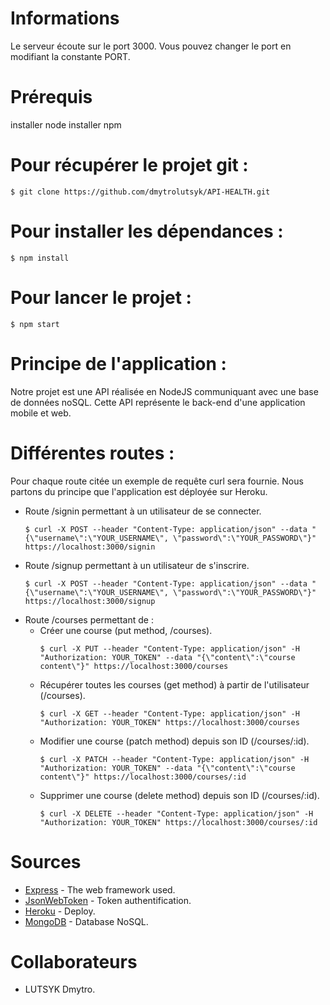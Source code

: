 # Informations

Le serveur écoute sur le port 3000. Vous pouvez changer le port en modifiant la constante PORT.

# Prérequis

installer node
installer npm

# Pour récupérer le projet git : 
```
$ git clone https://github.com/dmytrolutsyk/API-HEALTH.git
```

# Pour installer les dépendances :
```
$ npm install
```

# Pour lancer le projet :
```
$ npm start
```

# Principe de l'application :

Notre projet est une API réalisée en NodeJS communiquant avec une base de données noSQL. Cette API représente le back-end d'une application mobile et web.

# Différentes routes :

Pour chaque route citée un exemple de requête curl sera fournie. Nous partons du principe que l'application est déployée sur Heroku.

* Route /signin permettant à un utilisateur de se connecter.
	```
	$ curl -X POST --header "Content-Type: application/json" --data "{\"username\":\"YOUR_USERNAME\", \"password\":\"YOUR_PASSWORD\"}" https://localhost:3000/signin
	```
* Route /signup permettant à un utilisateur de s'inscrire.
	```
	$ curl -X POST --header "Content-Type: application/json" --data "{\"username\":\"YOUR_USERNAME\", \"password\":\"YOUR_PASSWORD\"}" https://localhost:3000/signup
	```
* Route /courses permettant de :
	* Créer une course (put method, /courses).
		```
		$ curl -X PUT --header "Content-Type: application/json" -H "Authorization: YOUR_TOKEN" --data "{\"content\":\"course content\"}" https://localhost:3000/courses
		```
	* Récupérer toutes les courses (get method) à partir de l'utilisateur (/courses).
		```
		$ curl -X GET --header "Content-Type: application/json" -H "Authorization: YOUR_TOKEN" https://localhost:3000/courses
		```
	* Modifier une course (patch method) depuis son ID (/courses/:id).
		```
		$ curl -X PATCH --header "Content-Type: application/json" -H "Authorization: YOUR_TOKEN" --data "{\"content\":\"course content\"}" https://localhost:3000/courses/:id
		```
	* Supprimer une course (delete method) depuis son ID (/courses/:id).
		```
		$ curl -X DELETE --header "Content-Type: application/json" -H "Authorization: YOUR_TOKEN" https://localhost:3000/courses/:id
		```

# Sources

* [Express](https://expressjs.com/en/api.html) - The web framework used.
* [JsonWebToken](https://github.com/auth0/node-jsonwebtoken) - Token authentification.
* [Heroku](https://dashboard.heroku.com/apps) - Deploy.
* [MongoDB](https://www.mongodb.com) - Database NoSQL.

# Collaborateurs

* LUTSYK Dmytro.
